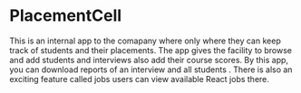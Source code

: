 # PlacementCell
This is an internal app to the comapany where only where they can keep track of students and their placements.
The app gives the facility to browse and add students and interviews also add their course scores.
By this app, you can download reports of an interview and all students .
There is also an exciting feature called jobs users can view available React jobs there.
